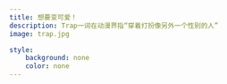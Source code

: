 ```yaml
---
title: 想要变可爱！
description: Trap一词在动漫界指“穿着打扮像另外一个性别的人”
image: trap.jpg

style:
    background: none
    color: none
---
```

